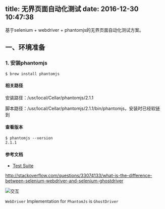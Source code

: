 title: 无界页面自动化测试
date: 2016-12-30 10:47:38
---

基于selenium + webdriver + phantomjs的无界页面自动化测试方案。

## 一、环境准备

### 1. 安装phantomjs

``` shell
$ brew install phantomjs
```

#### 相关路径

安装路径：/usr/local/Cellar/phantomjs/2.1.1

脚本路径：/usr/local/Cellar/phantomjs/2.1.1/bin/phantomjs，安装时已经软链到

#### 查看版本

``` shell
$ phantomjs --version
2.1.1
```

#### 参考文档

- [Test Suite](http://phantomjs.org/test-suite.html)



http://stackoverflow.com/questions/33074133/what-is-the-difference-between-selenium-webdriver-and-selenium-ghostdriver

![交互](http://i.stack.imgur.com/CTDFA.png)

`WebDriver` Implementation for `PhantomJs` is `GhostDriver`
